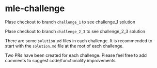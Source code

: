 # mle-challenge

Plase checkout to branch `challenge_1` to see challenge_1 solution

Plase checkout to branch `challenge_2_3` to see challenge_2_3 solution

There are some `solution.md` files in each challenge. It is recommended to start with the `solution.md` file at the root of each challenge.

Two PRs have been created for each challenge. Please feel free to add comments to suggest code/functionality improvements.
